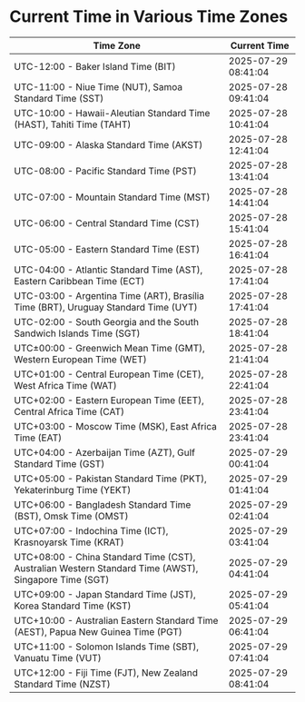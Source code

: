 # Current Time in Various Time Zones

| Time Zone | Current Time |
|-----------|--------------|
| UTC-12:00 - Baker Island Time (BIT) | 2025-07-29 08:41:04 |
| UTC-11:00 - Niue Time (NUT), Samoa Standard Time (SST) | 2025-07-28 09:41:04 |
| UTC-10:00 - Hawaii-Aleutian Standard Time (HAST), Tahiti Time (TAHT) | 2025-07-28 10:41:04 |
| UTC-09:00 - Alaska Standard Time (AKST) | 2025-07-28 12:41:04 |
| UTC-08:00 - Pacific Standard Time (PST) | 2025-07-28 13:41:04 |
| UTC-07:00 - Mountain Standard Time (MST) | 2025-07-28 14:41:04 |
| UTC-06:00 - Central Standard Time (CST) | 2025-07-28 15:41:04 |
| UTC-05:00 - Eastern Standard Time (EST) | 2025-07-28 16:41:04 |
| UTC-04:00 - Atlantic Standard Time (AST), Eastern Caribbean Time (ECT) | 2025-07-28 17:41:04 |
| UTC-03:00 - Argentina Time (ART), Brasília Time (BRT), Uruguay Standard Time (UYT) | 2025-07-28 17:41:04 |
| UTC-02:00 - South Georgia and the South Sandwich Islands Time (SGT) | 2025-07-28 18:41:04 |
| UTC±00:00 - Greenwich Mean Time (GMT), Western European Time (WET) | 2025-07-28 21:41:04 |
| UTC+01:00 - Central European Time (CET), West Africa Time (WAT) | 2025-07-28 22:41:04 |
| UTC+02:00 - Eastern European Time (EET), Central Africa Time (CAT) | 2025-07-28 23:41:04 |
| UTC+03:00 - Moscow Time (MSK), East Africa Time (EAT) | 2025-07-28 23:41:04 |
| UTC+04:00 - Azerbaijan Time (AZT), Gulf Standard Time (GST) | 2025-07-29 00:41:04 |
| UTC+05:00 - Pakistan Standard Time (PKT), Yekaterinburg Time (YEKT) | 2025-07-29 01:41:04 |
| UTC+06:00 - Bangladesh Standard Time (BST), Omsk Time (OMST) | 2025-07-29 02:41:04 |
| UTC+07:00 - Indochina Time (ICT), Krasnoyarsk Time (KRAT) | 2025-07-29 03:41:04 |
| UTC+08:00 - China Standard Time (CST), Australian Western Standard Time (AWST), Singapore Time (SGT) | 2025-07-29 04:41:04 |
| UTC+09:00 - Japan Standard Time (JST), Korea Standard Time (KST) | 2025-07-29 05:41:04 |
| UTC+10:00 - Australian Eastern Standard Time (AEST), Papua New Guinea Time (PGT) | 2025-07-29 06:41:04 |
| UTC+11:00 - Solomon Islands Time (SBT), Vanuatu Time (VUT) | 2025-07-29 07:41:04 |
| UTC+12:00 - Fiji Time (FJT), New Zealand Standard Time (NZST) | 2025-07-29 08:41:04 |
